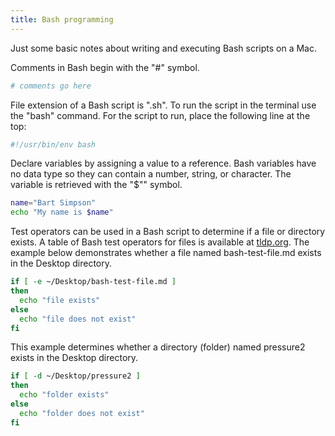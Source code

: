 ```yaml
---
title: Bash programming
---
```


Just some basic notes about writing and executing Bash scripts on a Mac.

Comments in Bash begin with the "#" symbol.

```bash
# comments go here
```

File extension of a Bash script is ".sh". To run the script in the terminal use the "bash" command. For the script to run, place the following line at the top:

```bash
#!/usr/bin/env bash
```

Declare variables by assigning a value to a reference. Bash variables have no data type so they can contain a number, string, or character. The variable is retrieved with the "$"" symbol.

```bash
name="Bart Simpson"
echo "My name is $name"
```

Test operators can be used in a Bash script to determine if a file or directory exists. A table of Bash test operators for files is available at [tldp.org](http://tldp.org/LDP/abs/html/refcards.html). The example below demonstrates whether a file named bash-test-file.md exists in the Desktop directory.

```bash
if [ -e ~/Desktop/bash-test-file.md ]
then
  echo "file exists"
else
  echo "file does not exist"
fi
```

This example determines whether a directory (folder) named pressure2 exists in the Desktop directory.

```bash
if [ -d ~/Desktop/pressure2 ]
then
  echo "folder exists"
else
  echo "folder does not exist"
fi
```
